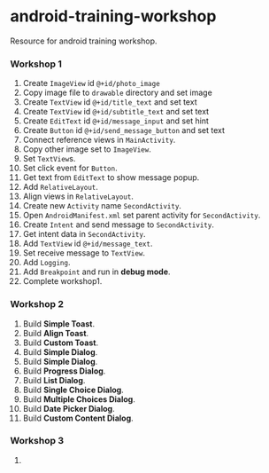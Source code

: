 # android-training-workshop
Resource for android training workshop.

### Workshop 1
1. Create `ImageView` id `@+id/photo_image`
2. Copy image file to `drawable` directory and set image
3. Create `TextView` id `@+id/title_text` and set text
4. Create `TextView` id `@+id/subtitle_text` and set text
5. Create `EditText` id `@+id/message_input` and set hint
6. Create `Button` id `@+id/send_message_button` and set text
7. Connect reference views in `MainActivity`.
8. Copy other image set to `ImageView`.
9. Set `TextView`s.
10. Set click event for `Button`.
11. Get text from `EditText` to show message popup.
12. Add `RelativeLayout`.
13. Align views in `RelativeLayout`.
14. Create new `Activity` name `SecondActivity`.
15. Open `AndroidManifest.xml` set parent activity for `SecondActivity`.
16. Create `Intent` and send message to `SecondActivity`.
17. Get intent data in `SecondActivity`.
18. Add `TextView` id `@+id/message_text`.
19. Set receive message to `TextView`.
20. Add `Logging`.
21. Add `Breakpoint` and run in __debug mode__.
22. Complete workshop1.

### Workshop 2
1. Build __Simple Toast__.
2. Build __Align Toast__.
3. Build __Custom Toast__.
4. Build __Simple Dialog__.
5. Build __Simple Dialog__.
6. Build __Progress Dialog__.
7. Build __List Dialog__.
8. Build __Single Choice Dialog__.
9. Build __Multiple Choices Dialog__.
10. Build __Date Picker Dialog__.
11. Build __Custom Content Dialog__.

### Workshop 3
1. 
